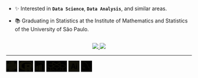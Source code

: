 - ✨ Interested in **`Data Science`**, **`Data Analysis`**, and similar areas.
- 📚 Graduating in Statistics at the Institute of Mathematics and Statistics of the University of São Paulo.

  ##

<div align="center">
  <a href="https://github.com/bmorbin">
  <img height="180em" src="https://github-readme-stats.vercel.app/api?username=bmorbin&text_color=d6d6d8&bg_color=161b22&hide_border=True&title_color=ffffff"/>
  <img height="180em" src="https://github-readme-stats.vercel.app/api/top-langs/?username=bmorbin&langs_count=10&layout=compact&text_color=edeef7&bg_color=d6d6d8&hide_border=True&title_color=ffffff"/>
  </a>
</div>

<hr>
  
<div style="display:inline-block; filter: invert(1);">
  <img height="30em" src="https://github.com/bmorbin/bmorbin/blob/main/icons/python.svg" />
  <img height="30em" src="https://github.com/bmorbin/bmorbin/blob/main/icons/r.svg" />
  <img height="30em" src="https://github.com/bmorbin/bmorbin/blob/main/icons/powerbi.svg" />
  <img height="30em" src="https://github.com/bmorbin/bmorbin/blob/main/icons/vba.svg" />
  <img height="30em" src="https://github.com/bmorbin/bmorbin/blob/main/icons/illustrator.svg" />
  <img height="30em" src="https://github.com/bmorbin/bmorbin/blob/main/icons/mysql.svg" />
</div>
